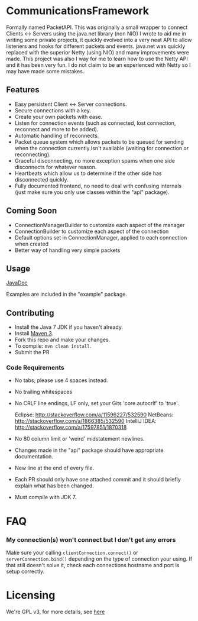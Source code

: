 # CommunicationsFramework
Formally named PacketAPI.
This was originally a small wrapper to connect Clients <-> Servers using the java.net library (non NIO) I wrote to aid me in writing some private projects, it quickly evolved into a very neat API to allow listeners and hooks for different packets and events. java.net was quickly replaced with the superior Netty (using NIO) and many improvements were made.
This project was also I way for me to learn how to use the Netty API and it has been very fun. I do not claim to be an experienced with Netty so I may have made some mistakes.

## Features

* Easy persistent Client <-> Server connections.
* Secure connections with a key.
* Create your own packets with ease.
* Listen for connection events (such as connected, lost connection, reconnect and more to be added).
* Automatic handling of reconnects.
* Packet queue system which allows packets to be queued for sending when the connection currently isn't available (waiting for connection or reconnecting).
* Graceful disconnecting, no more exception spams when one side disconnects for whatever reason.
* Heartbeats which allow us to determine if the other side has disconnected quickly.
* Fully documented frontend, no need to deal with confusing internals (just make sure you only use classes within the "api" package).

## Coming Soon

* ConnectionManagerBuilder to customize each aspect of the manager
* ConnectionBuilder to customize each aspect of the connection
* Default options set in ConnectionManager, applied to each connection when created
* Better way of handling very simple packets

## Usage

[JavaDoc](http://ikeirnez.github.io/CommunicationsFramework/javadocs/)

Examples are included in the "example" package.

## Contributing

* Install the Java 7 JDK if you haven't already.
* Install [Maven 3](http://maven.apache.org/download.html).
* Fork this repo and make your changes.
* To compile: ```mvn clean install```.
* Submit the PR

### Code Requirements

* No tabs; please use 4 spaces instead.
* No trailing whitespaces
* No CRLF line endings, LF only, set your Gits 'core.autocrlf' to 'true'.

    Eclipse: http://stackoverflow.com/a/11596227/532590
    NetBeans: http://stackoverflow.com/a/1866385/532590
    IntelliJ IDEA: http://stackoverflow.com/a/17597851/1870318
* No 80 column limit or 'weird' midstatement newlines.
* Changes made in the "api" package should have appropriate documentation.
* New line at the end of every file.
* Each PR should only have one attached commit and it should briefly explain what has been changed.
* Must compile with JDK 7.

# FAQ

### My connection(s) won't connect but I don't get any errors
  Make sure your calling ```clientConnection.connect()``` or ```serverConnection.bind()``` depending on the type of connection your using.
  If that still doesn't solve it, check each connections hostname and port is setup correctly.

# Licensing

We're GPL v3, for more details, see [here](LICENSE.txt)